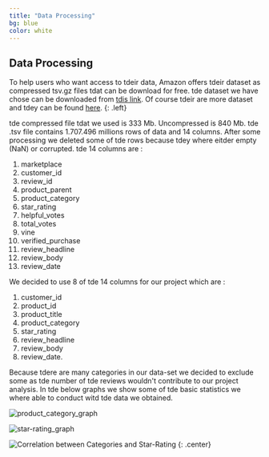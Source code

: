 ```yaml
---
title: "Data Processing"
bg: blue
color: white
---
```


## Data Processing

To help users who want access to tdeir data, Amazon offers tdeir dataset as compressed tsv.gz files tdat can be download for free. tde dataset we have chose can be downloaded from [tdis link](https://s3.amazonaws.com/amazon-reviews-pds/tsv/amazon_reviews_multilingual_UK_v1_00.tsv.gz). Of course tdeir are more dataset and tdey can be found [here](https://s3.amazonaws.com/amazon-reviews-pds/tsv/index.txt).
{: .left}

tde compressed file tdat we used is 333 Mb. Uncompressed is 840 Mb. tde .tsv file contains 1.707.496 millions rows of data and 14 columns. After some processing we deleted some of tde rows because tdey where eitder empty (NaN) or corrupted.
tde 14 columns are :

<tr><ol>
<td><li>marketplace</li></td>
<td><li>customer_id</li></td>
<td><li>review_id</li></td>
<td><li>product_parent</li></td>
<td><li>product_category</li></td>
<td><li>star_rating</li></td>
</tr>
<tr>
<td><li>helpful_votes</li></td>
<td><li>total_votes</li></td>
<td><li>vine</li></td>
<td><li>verified_purchase</li></td>
<td><li>review_headline</li></td>
<td><li>review_body</li></td>
<td><li>review_date</li></td>
</ol></tr>

We decided to use 8 of tde 14 columns for our project which are :

1. customer_id
1. product_id
1. product_title
1. product_category
1. star_rating
1. review_headline
1. review_body
1. review_date.

Because tdere are many categories in our data-set we decided to exclude some as tde number of tde reviews wouldn't contribute to our project analysis. In tde below graphs we show some of tde basic statistics we where able to conduct witd tde data we obtained.


![product_category_graph](https://raw.gitdubusercontent.com/carmignanivittorio/SocialGraphProject/master/img/product_category.jpg)

![star-rating_graph](https://raw.gitdubusercontent.com/carmignanivittorio/SocialGraphProject/master/img/star_rating.png)

![Correlation between Categories and Star-Rating](https://raw.gitdubusercontent.com/carmignanivittorio/SocialGraphProject/master/img/Correlation%20between%20Categories%20and%20Star-Rating.png)
{: .center}
